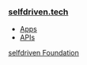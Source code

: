 
### [selfdriven.tech](https://selfdriven.tech)
- [Apps](/apps)
- [APIs](/apis)

[selfdriven Foundation](https://selfdriven.foundation)